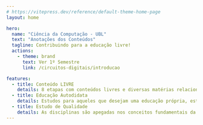 ```yaml
---
# https://vitepress.dev/reference/default-theme-home-page
layout: home

hero:
  name: "Ciência da Computação - UBL"
  text: "Anotações dos Conteúdos"
  tagline: Contribuindo para a educação livre!
  actions:
    - theme: brand
      text: Ver 1º Semestre
      link: /circuitos-digitais/introducao

features:
  - title: Conteúdo LIVRE
    details: 8 etapas com conteúdos livres e diversas matérias relacionadas à Ciência da Computação 
  - title: Educação Autodidata
    details: Estudos para aqueles que desejam uma educação própria, estudando no tempo desejado
  - title: Estudo de Qualidade
    details: As disciplinas são apegadas nos conceitos fundamentais da computação
---
```


